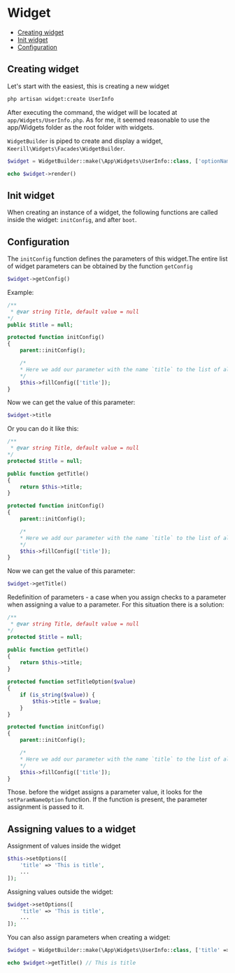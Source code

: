 # Widget

- [Creating widget](#creating-widget)
- [Init widget](#init-widget)
- [Configuration](#configuration)

Creating widget
---

Let's start with the easiest, this is creating a new widget

```bash
php artisan widget:create UserInfo
```

After executing the command, the widget will be located at `app/Widgets/UserInfo.php`. 
As for me, it seemed reasonable to use the app/Widgets folder as the root folder with widgets.

`WidgetBuilder` is piped to create and display a widget, `Keerill\Widgets\Facades\WidgetBuilder`.

```php
$widget = WidgetBuilder::make(\App\Widgets\UserInfo::class, ['optionName' => 'optionValue']);

echo $widget->render()
```

Init widget
---

When creating an instance of a widget, the following functions are called inside the widget: `initConfig`, and after `boot`.


Configuration
---

The `initConfig` function defines the parameters of this widget.The entire list of widget parameters can be obtained by the function `getConfig`

```php
$widget->getConfig()
```
Example:

```php
/**
 * @var string Title, default value = null
*/
public $title = null;

protected function initConfig()
{
    parent::initConfig();

    /*
    * Here we add our parameter with the name `title` to the list of already available parameters.
    */
    $this->fillConfig(['title']);
}
```

Now we can get the value of this parameter:

```php
$widget->title
```

Or you can do it like this:

```php
/**
 * @var string Title, default value = null
*/
protected $title = null;

public function getTitle()
{
    return $this->title;
}

protected function initConfig()
{
    parent::initConfig();

    /*
    * Here we add our parameter with the name `title` to the list of already available parameters.
    */
    $this->fillConfig(['title']);
}
```

Now we can get the value of this parameter:

```php
$widget->getTitle()
```

Redefinition of parameters - a case when you assign checks to a parameter when assigning a value to a parameter. For this situation there is a solution:

```php
/**
 * @var string Title, default value = null
*/
protected $title = null;

public function getTitle()
{
    return $this->title;
}

protected function setTitleOption($value)
{
    if (is_string($value)) {
        $this->title = $value;
    }
}

protected function initConfig()
{
    parent::initConfig();

    /*
    * Here we add our parameter with the name `title` to the list of already available parameters.
    */
    $this->fillConfig(['title']);
}
```

Those. before the widget assigns a parameter value, it looks for the `setParamNameOption` function. If the function is present, the parameter assignment is passed to it.

Assigning values to a widget
---
Assignment of values inside the widget

```php
$this->setOptions([
    'title' => 'This is title',
    ...
]);
```

Assigning values outside the widget:

```php
$widget->setOptions([
    'title' => 'This is title',
    ...
]);
```

You can also assign parameters when creating a widget:

```php
$widget = WidgetBuilder::make(\App\Widgets\UserInfo::class, ['title' => 'This is title']);

echo $widget->getTitle() // This is title
```